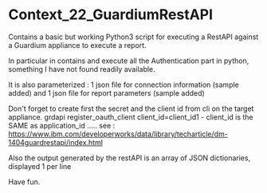 # Context_22_GuardiumRestAPI

Contains a basic but working Python3 script for executing a RestAPI against a Guardium appliance to execute a report.

In particular in contains and execute all the Authentication part in python, something I have not found readily available.

It is also parameterized : 1 json file for connection information (sample added) and 1 json file for report parameters (sample added)

Don't forget to create first the secret and the client id from cli on the target appliance. 
grdapi register_oauth_client client_id=client_id1     - client_id is the SAME as application_id .....
see : https://www.ibm.com/developerworks/data/library/techarticle/dm-1404guardrestapi/index.html

Also the output generated by the restAPI is an array of JSON dictionaries, displayed 1 per line

Have fun.

